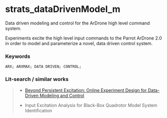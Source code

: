 # strats_dataDrivenModel_m
Data driven modeling and control for the ArDrone high level command system.

Experiments excite the high level input commands to the Parrot ArDrone 2.0 in order to model and parameterize a novel, data driven control system.

### Keywords
```
ARX; ARXMAX; DATA DRIVEN; CONTROL;
```
### Lit-search / similar works

> - [Beyond Persistent Excitation: Online Experiment Design for Data-Driven Modeling and Control](https://arxiv.org/pdf/2102.11193.pdf)
>
> - Input Excitation Analysis for Black-Box Quadrotor Model System Identification
